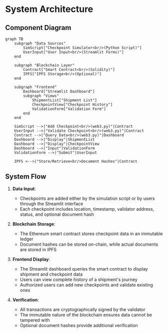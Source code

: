 # System Architecture

## Component Diagram

```mermaid
graph TB
    subgraph "Data Sources"
        SimScript["Checkpoint Simulator<br/>(Python Script)"]
        UserInput["User Input<br/>(Streamlit Forms)"]
    end
    
    subgraph "Blockchain Layer"
        Contract["Smart Contract<br/>(Solidity)"]
        IPFS["IPFS Storage<br/>(Optional)"]
    end
    
    subgraph "Frontend"
        Dashboard["Streamlit Dashboard"]
        subgraph "Views"
            ShipmentList["Shipment List"]
            CheckpointView["Checkpoint History"]
            ValidationForm["Validation Form"]
        end
    end
    
    SimScript -->|"Add Checkpoint<br/>(web3.py)"|Contract
    UserInput -->|"Validate Checkpoint<br/>(web3.py)"|Contract
    Contract -->|"Query Data<br/>(web3.py)"|Dashboard
    Dashboard -->|"Display"|ShipmentList
    Dashboard -->|"Display"|CheckpointView
    Dashboard -->|"Input"|ValidationForm
    ValidationForm -->|"Submit"|UserInput
    
    IPFS <-->|"Store/Retrieve<br/>Document Hashes"|Contract
```

## System Flow

1. **Data Input**:
   - Checkpoints are added either by the simulation script or by users through the Streamlit interface
   - Each checkpoint includes location, timestamp, validator address, status, and optional document hash

2. **Blockchain Storage**:
   - The Ethereum smart contract stores checkpoint data in an immutable ledger
   - Document hashes can be stored on-chain, while actual documents are stored in IPFS

3. **Frontend Display**:
   - The Streamlit dashboard queries the smart contract to display shipment and checkpoint data
   - Users can view complete history of a shipment's journey
   - Authorized users can add new checkpoints and validate existing ones

4. **Verification**:
   - All transactions are cryptographically signed by the validator
   - The immutable nature of the blockchain ensures data cannot be tampered with
   - Optional document hashes provide additional verification 
